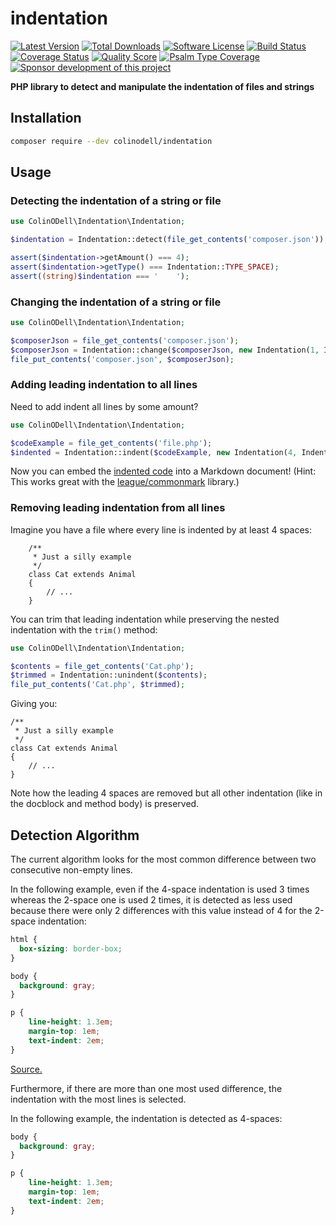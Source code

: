 # indentation

[![Latest Version](https://img.shields.io/packagist/v/colinodell/indentation.svg?style=flat-square)](https://packagist.org/packages/colinodell/indentation)
[![Total Downloads](https://img.shields.io/packagist/dt/colinodell/indentation.svg?style=flat-square)](https://packagist.org/packages/colinodell/indentation)
[![Software License](https://img.shields.io/badge/License-MIT-brightgreen.svg?style=flat-square)](LICENSE)
[![Build Status](https://img.shields.io/github/workflow/status/colinodell/indentation/Tests/main.svg?style=flat-square)](https://github.com/colinodell/indentation/actions?query=workflow%3ATests+branch%3Amain)
[![Coverage Status](https://img.shields.io/scrutinizer/coverage/g/colinodell/indentation.svg?style=flat-square)](https://scrutinizer-ci.com/g/colinodell/indentation/code-structure)
[![Quality Score](https://img.shields.io/scrutinizer/g/colinodell/indentation.svg?style=flat-square)](https://scrutinizer-ci.com/g/colinodell/indentation)
[![Psalm Type Coverage](https://shepherd.dev/github/colinodell/indentation/coverage.svg)](https://shepherd.dev/github/colinodell/indentation)
[![Sponsor development of this project](https://img.shields.io/badge/sponsor%20this%20package-%E2%9D%A4-ff69b4.svg?style=flat-square)](https://www.colinodell.com/sponsor)

**PHP library to detect and manipulate the indentation of files and strings**

## Installation

```sh
composer require --dev colinodell/indentation
```

## Usage

### Detecting the indentation of a string or file

```php
use ColinODell\Indentation\Indentation;

$indentation = Indentation::detect(file_get_contents('composer.json'));

assert($indentation->getAmount() === 4);
assert($indentation->getType() === Indentation::TYPE_SPACE);
assert((string)$indentation === '    ');
```

### Changing the indentation of a string or file

```php
use ColinODell\Indentation\Indentation;

$composerJson = file_get_contents('composer.json');
$composerJson = Indentation::change($composerJson, new Indentation(1, Indentation::TYPE_TAB));
file_put_contents('composer.json', $composerJson);
```

### Adding leading indentation to all lines

Need to add indent all lines by some amount?

```php
use ColinODell\Indentation\Indentation;

$codeExample = file_get_contents('file.php');
$indented = Indentation::indent($codeExample, new Indentation(4, Indentation::TYPE_SPACE));
```

Now you can embed the [indented code](https://spec.commonmark.org/0.30/#indented-code-blocks) into a Markdown document!
(Hint: This works great with the [league/commonmark](https://commonmark.thephpleague.com/) library.)

### Removing leading indentation from all lines

Imagine you have a file where every line is indented by at least 4 spaces:

```
    /**
     * Just a silly example
     */
    class Cat extends Animal
    {
        // ...
    }
```

You can trim that leading indentation while preserving the nested indentation with the `trim()` method:

```php
use ColinODell\Indentation\Indentation;

$contents = file_get_contents('Cat.php');
$trimmed = Indentation::unindent($contents);
file_put_contents('Cat.php', $trimmed);
```

Giving you:

```
/**
 * Just a silly example
 */
class Cat extends Animal
{
    // ...
}
```

Note how the leading 4 spaces are removed but all other indentation (like in the docblock and method body) is preserved.

## Detection Algorithm

The current algorithm looks for the most common difference between two consecutive non-empty lines.

In the following example, even if the 4-space indentation is used 3 times whereas the 2-space one is used 2 times, it is detected as less used because there were only 2 differences with this value instead of 4 for the 2-space indentation:

```css
html {
  box-sizing: border-box;
}

body {
  background: gray;
}

p {
    line-height: 1.3em;
    margin-top: 1em;
    text-indent: 2em;
}
```

[Source.](https://medium.com/@heatherarthur/detecting-code-indentation-eff3ed0fb56b#3918)

Furthermore, if there are more than one most used difference, the indentation with the most lines is selected.

In the following example, the indentation is detected as 4-spaces:

```css
body {
  background: gray;
}

p {
    line-height: 1.3em;
    margin-top: 1em;
    text-indent: 2em;
}
```
